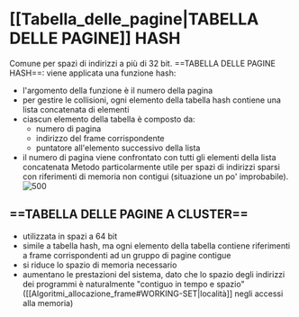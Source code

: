 # [[Tabella_delle_pagine|TABELLA DELLE PAGINE]] HASH
Comune per spazi di indirizzi a più di 32 bit.
==TABELLA DELLE PAGINE HASH==: viene applicata una funzione hash:
- l'argomento della funzione è il numero della pagina
- per gestire le collisioni, ogni elemento della tabella hash contiene una lista concatenata di elementi
- ciascun elemento della tabella è composto da:
	- numero di pagina
	- indirizzo del frame corrispondente
	- puntatore all'elemento successivo della lista
- il numero di pagina viene confrontato con tutti gli elementi della lista concatenata
Metodo particolarmente utile per spazi di indirizzi sparsi con riferimenti di memoria non contigui (situazione un po' improbabile).
![500](hash.png)

## ==TABELLA DELLE PAGINE A CLUSTER==
- utilizzata in spazi a 64 bit
- simile a tabella hash, ma ogni elemento della tabella contiene riferimenti a frame corrispondenti ad un gruppo di pagine contigue
- si riduce lo spazio di memoria necessario
- aumentano le prestazioni del sistema, dato che lo spazio degli indirizzi dei programmi è naturalmente "contiguo in tempo e spazio" ([[Algoritmi_allocazione_frame#WORKING-SET|località]] negli accessi alla memoria)